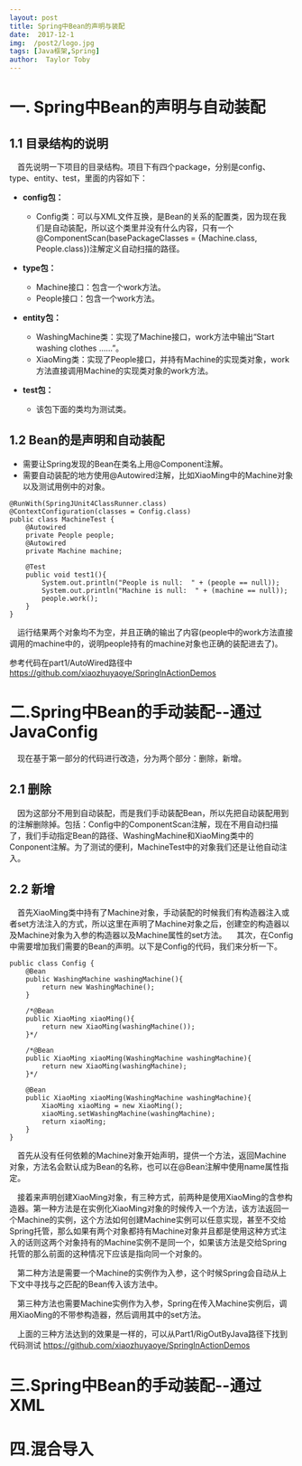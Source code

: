 ```yaml
---
layout: post
title: Spring中Bean的声明与装配
date:  2017-12-1
img:  /post2/logo.jpg
tags: [Java框架,Spring]
author:  Taylor Toby
---
```


# 一. Spring中Bean的声明与自动装配

## 1.1 目录结构的说明

&emsp;首先说明一下项目的目录结构。项目下有四个package，分别是config、type、entity、test，里面的内容如下：
* **config包：**

	* Config类：可以与XML文件互换，是Bean的关系的配置类，因为现在我们是自动装配，所以这个类里并没有什么内容，只有一个@ComponentScan(basePackageClasses = {Machine.class, People.class})注解定义自动扫描的路径。

* **type包：**

	* Machine接口：包含一个work方法。
	* People接口：包含一个work方法。

* **entity包：**

	* WashingMachine类：实现了Machine接口，work方法中输出“Start washing clothes ......”。
	* XiaoMing类：实现了People接口，并持有Machine的实现类对象，work方法直接调用Machine的实现类对象的work方法。

* **test包：**

	* 该包下面的类均为测试类。

## 1.2 Bean的是声明和自动装配

* 需要让Spring发现的Bean在类名上用@Component注解。
* 需要自动装配的地方使用@Autowired注解，比如XiaoMing中的Machine对象以及测试用例中的对象。

```
@RunWith(SpringJUnit4ClassRunner.class)
@ContextConfiguration(classes = Config.class)
public class MachineTest {
    @Autowired
    private People people;
    @Autowired
    private Machine machine;

    @Test
    public void test1(){
        System.out.println("People is null:  " + (people == null));
        System.out.println("Machine is null:  " + (machine == null));
        people.work();
    }
}
```
&emsp;运行结果两个对象均不为空，并且正确的输出了内容(people中的work方法直接调用的machine中的，说明people持有的machine对象也正确的装配进去了)。

参考代码在part1/AutoWired路径中  https://github.com/xiaozhuyaoye/SpringInActionDemos

# 二.Spring中Bean的手动装配--通过JavaConfig

&emsp;现在基于第一部分的代码进行改造，分为两个部分：删除，新增。

## 2.1 删除

&emsp;因为这部分不用到自动装配，而是我们手动装配Bean，所以先把自动装配用到的注解删除掉。包括：Config中的ComponentScan注解，现在不用自动扫描了，我们手动指定Bean的路径、WashingMachine和XiaoMing类中的Conponent注解。为了测试的便利，MachineTest中的对象我们还是让他自动注入。

## 2.2 新增

&emsp;首先XiaoMing类中持有了Machine对象，手动装配的时候我们有构造器注入或者set方法注入的方式，所以这里在声明了Machine对象之后，创建空的构造器以及Machine对象为入参的构造器以及Machine属性的set方法。
&emsp;其次，在Config中需要增加我们需要的Bean的声明。以下是Config的代码，我们来分析一下。

```
public class Config {
    @Bean
    public WashingMachine washingMachine(){
        return new WashingMachine();
    }

    /*@Bean
    public XiaoMing xiaoMing(){
        return new XiaoMing(washingMachine());
    }*/

    /*@Bean
    public XiaoMing xiaoMing(WashingMachine washingMachine){
        return new XiaoMing(washingMachine);
    }*/

    @Bean
    public XiaoMing xiaoMing(WashingMachine washingMachine){
        XiaoMing xiaoMing = new XiaoMing();
        xiaoMing.setWashingMachine(washingMachine);
        return xiaoMing;
    }
}
```
&emsp;首先从没有任何依赖的Machine对象开始声明，提供一个方法，返回Machine对象，方法名会默认成为Bean的名称，也可以在@Bean注解中使用name属性指定。

&emsp;接着来声明创建XiaoMing对象，有三种方式，前两种是使用XiaoMing的含参构造器。第一种方法是在实例化XiaoMing对象的时候传入一个方法，该方法返回一个Machine的实例，这个方法如何创建Machine实例可以任意实现，甚至不交给Spring托管，那么如果有两个对象都持有Machine对象并且都是使用这种方式注入的话则这两个对象持有的Machine实例不是同一个，如果该方法是交给Spring托管的那么前面的这种情况下应该是指向同一个对象的。

&emsp;第二种方法是需要一个Machine的实例作为入参，这个时候Spring会自动从上下文中寻找与之匹配的Bean传入该方法中。

&emsp;第三种方法也需要Machine实例作为入参，Spring在传入Machine实例后，调用XiaoMing的不带参构造器，然后调用其中的set方法。

&emsp;上面的三种方法达到的效果是一样的，可以从Part1/RigOutByJava路径下找到代码测试 https://github.com/xiaozhuyaoye/SpringInActionDemos


# 三.Spring中Bean的手动装配--通过XML

# 四.混合导入